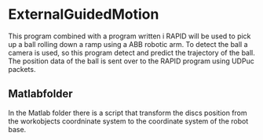# ExternalGuidedMotion

This program combined with a program written i RAPID will be used to pick up a ball rolling down a ramp using a ABB robotic arm. 
To detect the ball a camera is used, so this program detect and predict the trajectory of the ball. 
The position data of the ball is sent over to the RAPID program using UDPuc packets. 

## Matlabfolder

In the Matlab folder there is a script that transform the discs position from the workobjects coordninate system to the coordinate system of the robot base.
